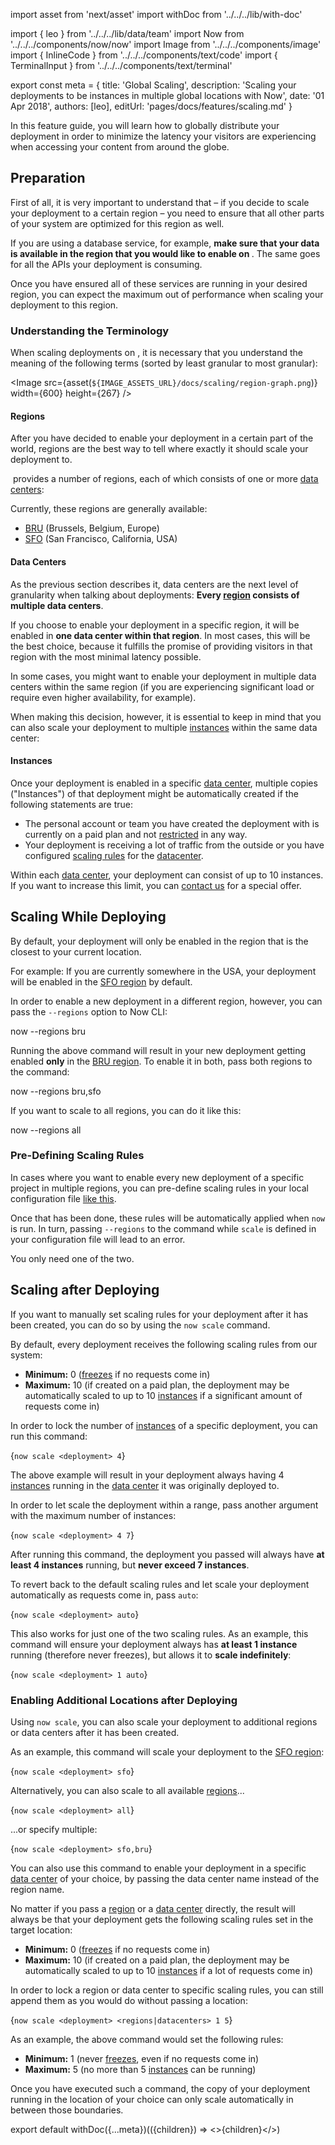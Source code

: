 import asset from 'next/asset'
import withDoc from '../../../lib/with-doc'

import { leo } from '../../../lib/data/team'
import Now from '../../../components/now/now'
import Image from '../../../components/image'
import { InlineCode } from '../../../components/text/code'
import { TerminalInput } from '../../../components/text/terminal'

export const meta = {
  title: 'Global Scaling',
  description: 'Scaling your deployments to be instances in multiple global locations with Now',
  date: '01 Apr 2018',
  authors: [leo],
  editUrl: 'pages/docs/features/scaling.md'
}

In this feature guide, you will learn how to globally distribute
your deployment in order to minimize the latency your visitors
are experiencing when accessing your content from around the globe.

## Preparation

First of all, it is very important to understand that – if you
decide to scale your deployment to a certain region – you need to ensure
that all other parts of your system are optimized for this
region as well.

If you are using a database service, for example, **make sure that your data
is available in the region that you would like to enable on <Now color="#000"/>**. The
same goes for all the APIs your deployment is consuming.

Once you have ensured all of these services are running in your
desired region, you can expect the maximum out of performance when
scaling your deployment to this region.

### Understanding the Terminology

When scaling deployments on <Now color="#000"/>, it is necessary
that you understand the meaning of the
following terms (sorted by least granular to most granular):

<Image
  src={asset(`${IMAGE_ASSETS_URL}/docs/scaling/region-graph.png`)}
  width={600}
  height={267}
/>

#### Regions

After you have decided to enable your deployment in
a certain part of the world, regions are the best way to
tell <Now color="#000"/> where exactly it should scale
your deployment to.

&#8203;<Now color="#000"/> provides a number of regions, each of which
consists of one or more [data centers](#data-centers):

Currently, these regions are generally available:

- [BRU](https://bru.now.sh) (Brussels, Belgium, Europe)
- [SFO](https://sfo.now.sh) (San Francisco, California, USA)

#### Data Centers

As the previous section describes it, data centers are the next level of
granularity when talking about
deployments: **Every [region](#regions) consists
of multiple data centers**.

If you choose to enable your deployment in a specific region, it will
be enabled in **one data center within that region**. In most cases,
this will be the best choice, because it fulfills the promise of
providing visitors in that region with the most minimal
latency possible.

In some cases, you might want to enable your deployment in
multiple data centers within the same region (if you are experiencing
significant load or require even higher availability, for example).

When making this decision, however, it is essential to keep
in mind that you can also scale your deployment to
multiple [instances](#instances) within the same data center:

#### Instances

Once your deployment is enabled in a specific [data center](#data-centers), multiple
copies ("Instances") of that deployment might be automatically
created if the following statements are true:

- The personal account or team you have created the deployment with
is currently on a paid plan and not [restricted](/docs/other/restrictions) in
any way.
- Your deployment is receiving a lot of traffic from the outside
or you have
configured [scaling rules](#pre-defining-scaling-rules) for the [datacenter](#datacenters).

Within each [data center](#datacenter), your deployment can consist
of up to 10 instances. If you want to increase this limit,
you can [contact us](mailto:support@zeit.co) for a special offer.

## Scaling While Deploying

By default, your deployment will only be enabled in the region
that is the closest to your current location.

For example: If you are currently somewhere in the USA, your deployment
will be enabled in the [SFO region](https://sfo.now.sh) by default.

In order to enable a new deployment in a different region, however, you can
pass the `--regions` option to
Now CLI:

<TerminalInput>now --regions bru</TerminalInput>

Running the above command will result in your new deployment
getting enabled **only** in the [BRU region](https://bru.now.sh). To
enable it in both, pass both regions to the command:

<TerminalInput>now --regions bru,sfo</TerminalInput>

If you want to scale to all regions, you can do it like this:

<TerminalInput>now --regions all</TerminalInput>

### Pre-Defining Scaling Rules

In cases where you want to enable every new deployment of a specific
project in multiple regions, you can pre-define scaling rules in
your local configuration file [like this](/docs/features/configuration#scale-(object)).

Once that has been done, these rules will be automatically
applied when `now` is run. In turn,
passing `--regions` to the command
while `scale` is defined in your
configuration file will lead to an error.

You only need one of the two.

## Scaling after Deploying

If you want to manually set scaling rules for your deployment
after it has been created, you can do so by using
the `now scale` command.

By default, every deployment receives the following scaling
rules from our system:

- **Minimum:** 0 ([freezes](/docs/guides/app-lifecycle-and-scalability#instances-&-scaling) if no requests come in)
- **Maximum:** 10 (if created on a paid plan, the deployment may be
automatically
scaled to up to 10 [instances](#instances) if a significant amount
of requests come in)

In order to lock the number of [instances](#instances) of a specific
deployment, you can run this command:

<TerminalInput>{`now scale <deployment> 4`}</TerminalInput>

The above example will result in your deployment always
having 4 [instances](#instances) running in
the [data center](#datacenter) it was originally deployed to.

In order to let <Now color="#000"/> scale the deployment
within a range, pass another argument with the maximum
number of instances:

<TerminalInput>{`now scale <deployment> 4 7`}</TerminalInput>

After running this command, the deployment you passed will
always have **at least 4 instances** running,
but **never exceed 7 instances**.

To revert back to the default scaling rules and
let <Now color="#000"/> scale your deployment automatically
as requests come in, pass `auto`:

<TerminalInput>{`now scale <deployment> auto`}</TerminalInput>

This also works for just one of the two scaling rules. As an example, this
command will ensure your deployment always has **at least
1 instance** running (therefore never freezes), but allows
it to **scale indefinitely**:

<TerminalInput>{`now scale <deployment> 1 auto`}</TerminalInput>

### Enabling Additional Locations after Deploying

Using `now scale`, you can
also scale your deployment to additional regions
or data centers after it has been created.

As an example, this command will scale your deployment to
the [SFO region](https://sfo.now.sh):

<TerminalInput>{`now scale <deployment> sfo`}</TerminalInput>

Alternatively, you can also scale to all available [regions](#regions)...

<TerminalInput>{`now scale <deployment> all`}</TerminalInput>

...or specify multiple:

<TerminalInput>{`now scale <deployment> sfo,bru`}</TerminalInput>

You can also use this command to enable your deployment in
a specific [data center](#datacenter) of your choice, by passing
the data center name instead of the region name.

No matter if you pass a [region](#regions) or a [data center](#datacenter) directly,
the result will always be that your deployment gets the following
scaling rules set in the target location:

- **Minimum:** 0 ([freezes](/docs/guides/app-lifecycle-and-scalability#instances-&-scaling) if no requests come in)
- **Maximum:** 10 (if created on a paid plan, the deployment may be
automatically
scaled to up to 10 [instances](#instances) if a lot
of requests come in)

In order to lock a region or data center to specific scaling rules, you
can still append them as you would do
without passing a location:

<TerminalInput>{`now scale <deployment> <regions|datacenters> 1 5`}</TerminalInput>

As an example, the above command would set the following rules:

- **Minimum:** 1 (never [freezes](/docs/guides/app-lifecycle-and-scalability#instances-&-scaling), even if no requests come in)
- **Maximum:** 5 (no more than 5 [instances](#instances) can be running)

Once you have executed such a command, the copy of your
deployment running in the location of your choice can only
scale automatically in between those boundaries.

export default withDoc({...meta})(({children}) => <>{children}</>)
